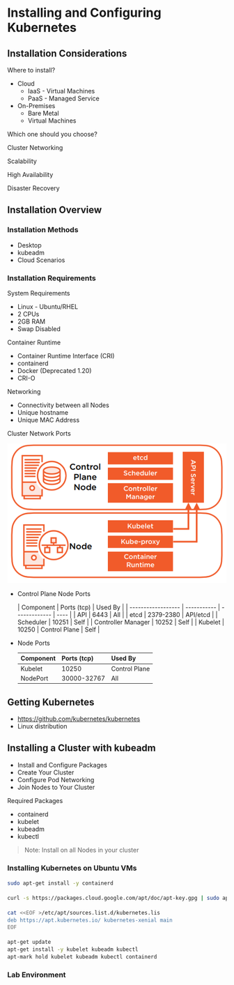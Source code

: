 # Installing and Configuring Kubernetes

## Installation Considerations

Where to install?

- Cloud
  - IaaS - Virtual Machines
  - PaaS - Managed Service
- On-Premises
  - Bare Metal
  - Virtual Machines

Which one should you choose?

Cluster Networking

Scalability

High Availability

Disaster Recovery

## Installation Overview

### Installation Methods

- Desktop
- kubeadm
- Cloud Scenarios

### Installation Requirements

System Requirements

- Linux - Ubuntu/RHEL
- 2 CPUs
- 2GB RAM
- Swap Disabled

Container Runtime

- Container Runtime Interface (CRI)
- containerd
- Docker (Deprecated 1.20)
- CRI-O

Networking

- Connectivity between all Nodes
- Unique hostname
- Unique MAC Address

Cluster Network Ports

![Kubernetes Architecture](../resources/install-config/kubernetes-architecture.png)

- Control Plane Node Ports

  | Component          | Ports (tcp) | Used By       |
  | ------------------ | ----------- | ------------- | ---- |
  | API                | 6443        | All           |
  | etcd               | 2379-2380   | API/etcd      |
  | Scheduler          | 10251       | Self          |
  | Controller Manager | 10252       | Self          |
  | Kubelet            | 10250       | Control Plane | Self |

- Node Ports

  | Component | Ports (tcp) | Used By       |
  | --------- | ----------- | ------------- |
  | Kubelet   | 10250       | Control Plane |
  | NodePort  | 30000-32767 | All           |

## Getting Kubernetes

- https://github.com/kubernetes/kubernetes
- Linux distribution

## Installing a Cluster with kubeadm

- Install and Configure Packages
- Create Your Cluster
- Configure Pod Networking
- Join Nodes to Your Cluster

Required Packages

- containerd
- kubelet
- kubeadm
- kubectl

> Note: Install on all Nodes in your cluster

### Installing Kubernetes on Ubuntu VMs

```bash
sudo apt-get install -y containerd

curl -s https://packages.cloud.google.com/apt/doc/apt-key.gpg | sudo apt-key add -

cat <<EOF >/etc/apt/sources.list.d/kubernetes.lis
deb https://apt.kubernetes.io/ kubernetes-xenial main
EOF

apt-get update
apt-get install -y kubelet kubeadm kubectl
apt-mark hold kubelet kubeadm kubectl containerd
```

### Lab Environment
